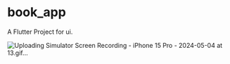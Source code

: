 # book_app

A Flutter Project for ui.



![Uploading Simulator Screen Recording - iPhone 15 Pro - 2024-05-04 at 13.gif…]()
